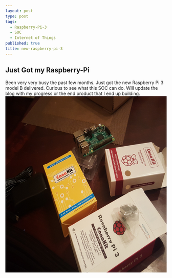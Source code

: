 ```yaml
---
layout: post
type: post
tags:
  - Raspberry-Pi-3
  - SOC
  - Internet of Things
published: true
title: new-raspberry-pi-3
---
```

## Just Got my Raspberry-Pi

Been very very busy the past few months. 
Just got the new Raspberry Pi 3 model B delivered. Curious to see what this SOC can do. WIll update the blog with my progress or the end product that I end up building.
<img src ="/imgs/raspberry.jpg" height="550" width="700">
<meta content="http://carsor007.github.com//_posts/raspberry.jpg" property="og:image">
